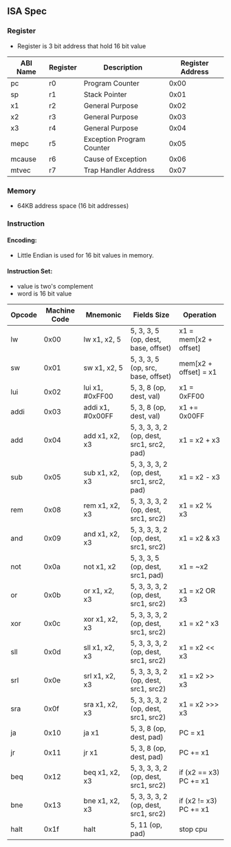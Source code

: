 ## ISA Spec

### Register

- Register is 3 bit address that hold 16 bit value

| ABI Name | Register | Description | Register Address |
| - | - | - | - |
| pc | r0 | Program Counter | 0x00 |
| sp | r1 | Stack Pointer | 0x01 |
| x1 | r2 | General Purpose | 0x02 |
| x2 | r3 | General Purpose | 0x03 |
| x3 | r4 | General Purpose | 0x04 |
| mepc | r5 | Exception Program Counter | 0x05 |
| mcause | r6 | Cause of Exception | 0x06 |
| mtvec | r7 | Trap Handler Address | 0x07 |

### Memory

- 64KB address space (16 bit addresses)

### Instruction

#### Encoding:

- Little Endian is used for 16 bit values in memory.

#### Instruction Set:

- value is two's complement
- word is 16 bit value

| Opcode | Machine Code | Mnemonic | Fields Size | Operation |
| - | - | - | - | - |
| lw | 0x00 | lw x1, x2, 5 | 5, 3, 3, 5 (op, dest, base, offset) | x1 = mem[x2 + offset] |
| sw | 0x01 | sw x1, x2, 5 | 5, 3, 3, 5 (op, src, base, offset) | mem[x2 + offset] = x1 |
| lui | 0x02 |lui x1, #0xFF00 | 5, 3, 8 (op, dest, val) | x1 = 0xFF00 |
| addi | 0x03 | addi x1, #0x00FF | 5, 3, 8 (op, dest, val) | x1 += 0x00FF |
| add | 0x04 |add x1, x2, x3 | 5, 3, 3, 3, 2 (op, dest, src1, src2, pad) | x1 = x2 + x3 |
| sub | 0x05 |sub x1, x2, x3 | 5, 3, 3, 3, 2 (op, dest, src1, src2, pad) | x1 = x2 - x3 |
| rem | 0x08 |rem x1, x2, x3 | 5, 3, 3, 3, 2 (op, dest, src1, src2) | x1 = x2 % x3 |
| and | 0x09 |and x1, x2, x3 | 5, 3, 3, 3, 2 (op, dest, src1, src2) | x1 = x2 & x3 |
| not | 0x0a |not x1, x2 | 5, 3, 3, 5 (op, dest, src1, pad) | x1 = ~x2 |
| or | 0x0b | or x1, x2, x3 | 5, 3, 3, 3, 2 (op, dest, src1, src2) | x1 = x2 OR x3|
| xor | 0x0c |xor x1, x2, x3 | 5, 3, 3, 3, 2 (op, dest, src1, src2) | x1 = x2 ^ x3 |
| sll | 0x0d |sll x1, x2, x3 | 5, 3, 3, 3, 2 (op, dest, src1, src2) | x1 = x2 << x3 |
| srl | 0x0e |srl x1, x2, x3 | 5, 3, 3, 3, 2 (op, dest, src1, src2) | x1 = x2 >> x3 |
| sra | 0x0f |sra x1, x2, x3 | 5, 3, 3, 3, 2 (op, dest, src1, src2) | x1 = x2 >>> x3 |
| ja | 0x10 | ja x1 | 5, 3, 8 (op, dest, pad) | PC = x1 |
| jr | 0x11 | jr x1 | 5, 3, 8 (op, dest, pad) | PC += x1 |
| beq | 0x12 |beq x1, x2, x3 | 5, 3, 3, 3, 2 (op, dest, src1, src2) | if (x2 == x3) PC += x1 |
| bne | 0x13 |bne x1, x2, x3 | 5, 3, 3, 3, 2 (op, dest, src1, src2) | if (x2 != x3) PC += x1 |
| halt | 0x1f | halt | 5, 11 (op, pad) | stop cpu |